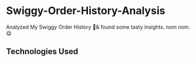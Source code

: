 # Swiggy-Order-History-Analysis
Analyzed My Swiggy Order History 🍔&amp; found some tasty insights. nom nom. 😋

## Technologies Used 


